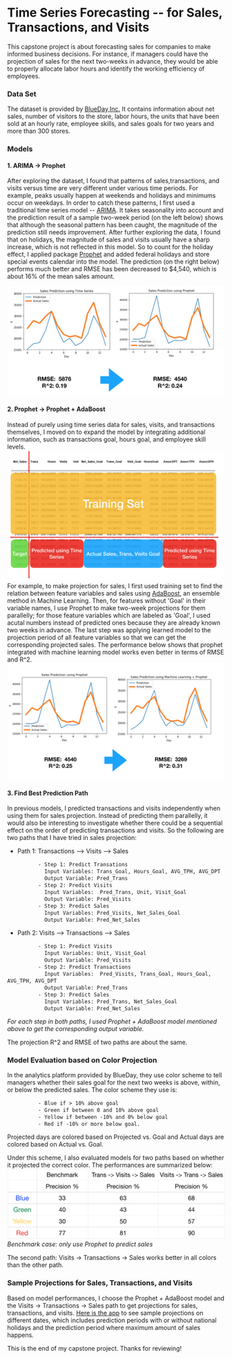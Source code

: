 # Time Series Forecasting -- for Sales, Transactions, and Visits

This capstone project is about forecasting sales for companies to make informed business decisions. For instance, if managers could have the projection of sales for the next two-weeks in advance, they would be able to properly allocate labor hours and identify the working efficiency of employees.


### Data Set

The dataset is provided by [BlueDay,Inc.](https://www.blueday.com)
It contains information about net sales, number of visitors to the store, labor hours, the units that have been sold at an hourly rate, employee skills, and sales goals for two years and more than 300 stores.

### Models 

#### 1. ARIMA -> Prophet
After exploring the dataset, I found that patterns of sales,transactions, and visits versus time are very different under various time periods. For example, peaks usually happen at weekends and holidays and minimums occur on weekdays. In order to catch these patterns, I first used a traditional time series model -- [ARIMA](https://en.wikipedia.org/wiki/Autoregressive_integrated_moving_average). It takes seasonality into account and the prediction result of a sample two-week period (on the left below) shows that although the seasonal pattern has been caught, the magnitude of the prediction still needs improvement. After further exploring the data, I found that on holidays, the magnitude of sales and visits usually have a sharp increase, which is not reflected in this model. So to count for the holiday effect, I applied package [Prophet](https://facebook.github.io/prophet/) and added federal holidays and store special events calendar into the model. The prediction (on the right below) performs much better and RMSE has been decreased to $4,540, which is about 16% of the mean sales amount.

![](./ts_ppt.png)

#### 2. Prophet -> Prophet + AdaBoost
Instead of purely using time series data for sales, visits, and transactions themselves, I moved on to expand the model by integrating additional information, such as transactions goal, hours goal, and employee skill levels. 
![](./exp_data.png)
For example, to make projection for sales, I first used training set to find the relation between feature variables and sales using [AdaBoost](https://en.wikipedia.org/wiki/AdaBoost), an ensemble method in Machine Learning. Then, for features without 'Goal' in their variable names, I use Prophet to make two-week projections for them parallelly; for those feature variables which are labeled as 'Goal', I used acutal numbers instead of predicted ones because they are already known two weeks in advance. The last step was applying learned model to the projection period of all feature variables so that we can get the corresponding projected sales. The performance below shows that prophet integrated with machine learning model works even better in terms of RMSE and R^2. 
![](./ppt_ml.png)

#### 3. Find Best Prediction Path
In previous models, I predicted transactions and visits independently when using them for sales projection. Instead of predicting them parallelly, it would also be interesting to investigate whether there could be a sequential effect on the order of predicting transactions and visits. So the following are two paths that I have tried in sales projection:
- Path 1: Transactions —> Visits —> Sales

```
          - Step 1: Predict Transations
            Input Variables: Trans_Goal, Hours_Goal, AVG_TPH, AVG_DPT
            Output Variable: Pred_Trans
          - Step 2: Predict Visits
            Input Variables:  Pred_Trans, Unit, Visit_Goal
            Output Variable: Pred_Visits
          - Step 3: Predict Sales
            Input Variables: Pred_Visits, Net_Sales_Goal
            Output Variable: Pred_Net_Sales
```

- Path 2: Visits —> Transactions —> Sales

```                 
          - Step 1: Predict Visits
            Input Variables: Unit, Visit_Goal
            Output Variable: Pred_Visits
          - Step 2: Predict Transactions
            Input Variables:  Pred_Visits, Trans_Goal, Hours_Goal, AVG_TPH, AVG_DPT
            Output Variable: Pred_Trans
          - Step 3: Predict Sales
            Input Variables: Pred_Trans, Net_Sales_Goal
            Output Variable: Pred_Net_Sales

```
_For each step in both paths, I used Prophet + AdaBoost model mentioned above to get the corresponding output variable._

The projection R^2 and RMSE of two paths are about the same. 

### Model Evaluation based on Color Projection
In the analytics platform provided by BlueDay, they use color scheme to tell managers whether their sales goal for the next two weeks is above, within, or below the predicted sales. The color scheme they use is: 

```
          - Blue if > 10% above goal
          - Green if between 0 and 10% above goal
          - Yellow if between -10% and 0% below goal 
          - Red if -10% or more below goal.
```

Projected days are colored based on Projected vs. Goal and Actual days are colored based on Actual vs. Goal. 

Under this scheme, I also evaluated models for two paths based on whether it projected the correct color.
The performances are summarized below:
![](./color_scheme.png)
_Benchmark case: only use Prophet to predict sales_

The second path: Visits -> Transactions -> Sales works better in all colors than the other path.

### Sample Projections for Sales, Transactions, and Visits
Based on model performances, I choose the Prophet + AdaBoost model and the Visits -> Transactions -> Sales path to get projections for sales, transactions, and visits.
[Here is the app](http://time-series-sample-projections.herokuapp.com/) to see sample projections on different dates, which includes prediction periods with or without national holidays and the prediction period where maximum amount of sales happens.

This is the end of my capstone project. Thanks for reviewing!
